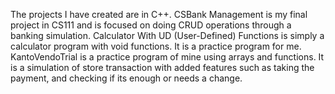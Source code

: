 The projects I have created are in C++. 
CSBank Management is my final project in CS111 and is focused on doing CRUD operations through a banking simulation.
Calculator With UD (User-Defined) Functions is simply a calculator program with void functions. It is a practice program for me.
KantoVendoTrial is a practice program of mine using arrays and functions. It is a simulation of store transaction with added features such as taking the payment, and checking if its enough or needs a change.
